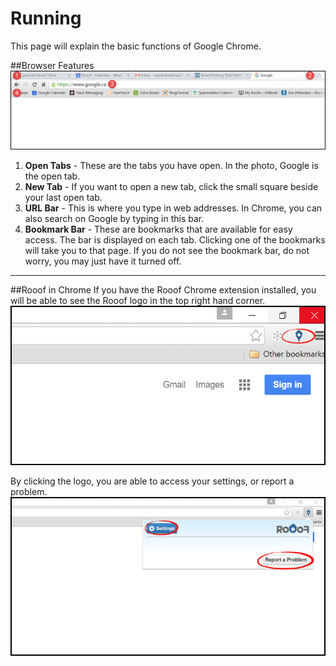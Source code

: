 # Running

This page will explain the basic functions of Google Chrome.

##Browser Features
![](chrome1.jpg)

1. **Open Tabs** - These are the tabs you have open. In the photo, Google is the open tab.
2. **New Tab** - If you want to open a new tab, click the small square beside your last open tab.
3. **URL Bar** - This is where you type in web addresses. In Chrome, you can also search on Google by typing in this bar.
4. **Bookmark Bar** - These are bookmarks that are available for easy access. The bar is displayed on each tab. Clicking one of the bookmarks will take you to that page. If you do not see the bookmark bar, do not worry, you may just have it turned off.<br>

---

##Rooof in Chrome
If you have the Rooof Chrome extension installed, you will be able to see the Rooof logo in the top right hand corner.
![](chrome2.jpg)

By clicking the logo, you are able to access your settings, or report a problem.
![](chrome3.jpg)